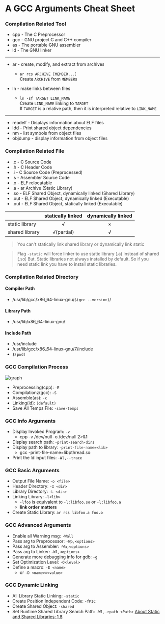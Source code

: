 # A GCC Arguments Cheat Sheet

### Compilation Related Tool

* cpp - The C Preprocessor
* gcc - GNU project C and C++ compiler
* as - The portable GNU assembler
* ld - The GNU linker

---

* ar - create, modify, and extract from archives

    * `ar rcs ARCHIVE [MEMBER...]`\
    Create `ARCHIVE` from `MEMBER`s
* ln - make links between files

    * `ln -sf TARGET LINK_NAME`\
    Create `LINK_NAME` linking to `TARGET`\
    If `TARGET` is a relative path, then it is interpreted relative to `LINK_NAME`

---

* readelf - Displays information about ELF files
* ldd - Print shared object dependencies
* nm - list symbols from object files
* objdump - display information from object files

### Compilation Related File
* .c - C Source Code
* .h - C Header Code
* .i - C Source Code (Preprocessed)
* .s - Assembler Source Code
* .o - ELF relocatable
* .a - ar Archive (Static Library)
* .so - ELF Shared Object, dynamically linked (Shared Library)
* .out - ELF Shared Object, dynamically linked (Executable)
* .out - ELF Shared Object, statically linked (Executable)

|                | statically linked | dynamically linked |
| ---------------| :---------------: | :----------------: |
| static library | √                 | ×                  |
| shared library | √(partial)        | √                  |

> You can't statically link shared library or dynamically link static

> Flag `-static` will force linker to use static library (.a) instead of shared (.so) But. Static libraries not always installed by default. So if you need static link you have to install static libraries.

### Compilation Related Directory
#### Compiler Path
* /usr/lib/gcc/x86_64-linux-gnu/`$(gcc --version)`/
#### Library Path
* /usr/lib/x86_64-linux-gnu/
#### Include Path
* /usr/include
* /usr/lib/gcc/x86_64-linux-gnu/7/include
* `$(pwd)`

### GCC Compilation Process
![graph](https://www3.ntu.edu.sg/home/ehchua/programming/cpp/images/GCC_CompilationProcess.png)
* Preprocessing(cpp):  `-E`
* Compilationz(gcc):   `-S`
* Assemble(as):        `-c`
* Linking(ld):         `(default)`
* Save All Temps File: `-save-temps`

### GCC Info Arguments
* Display Invoked Program: `-v`
    * cpp -v /dev/null -o /dev/null 2>&1
* Display search path: `-print-search-dirs`
* Display path to library: `-print-file-name=<lib>`
    * gcc -print-file-name=libpthread.so
* Print the ld input files: `-Wl,--trace`

### GCC Basic Arguments
* Output File Name:  `-o <file>`
* Header Directory:  `-I <dir>`
* Library Directory: `-L <dir>`
* Linking Library:   `-l<lib>`
    * `-lfoo` is equivalent to `-l:libfoo.so` or `-l:libfoo.a`
    * __link order matters__
* Create Static Library: `ar rcs libfoo.a foo.o`

### GCC Advanced Arguments
* Enable all Warning msg:    `-Wall`
* Pass arg to Preprocessor: `-Wp,<options>`
* Pass arg to Assembler:    `-Wa,<options>`
* Pass arg to Linker:       `-Wl,<options>`
* Generate more debugging info for gdb: `-g`
* Set Optimization Level:   `-O<level>`
* Define a macro: `-D <name>`
    * or `-D <name>=<value>`

### GCC Dynamic Linking
* All Library Static Linking: `-static`
* Create Position Independent Code: `-fPIC`
* Create Shared Object: `-shared`
* Set Runtime Shared Library Search Path: `-Wl,-rpath <Path>`
    [About Static and Shared Libraries: 1.8](https://www3.ntu.edu.sg/home/ehchua/programming/cpp/gcc_make.html)
